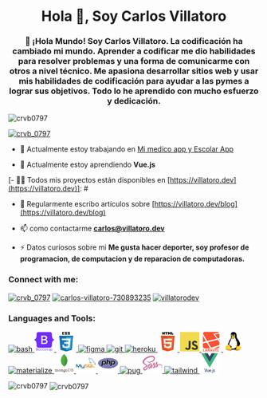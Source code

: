 
<h1 align="center">Hola 👋, Soy Carlos Villatoro</h1>
<h3 align="center">👋 ¡Hola Mundo! Soy Carlos Villatoro. La codificación ha cambiado mi mundo. Aprender a codificar me dio habilidades para resolver problemas y una forma de comunicarme con otros a nivel técnico. Me apasiona desarrollar sitios web y usar mis habilidades de codificación para ayudar a las pymes a lograr sus objetivos. Todo lo he aprendido con mucho esfuerzo y dedicación.</h3>

<p align="left"> <img src="https://komarev.com/ghpvc/?username=crvb0797&label=Profile%20views&color=0e75b6&style=flat" alt="crvb0797" /> </p>

<p align="left"> <a href="https://twitter.com/crvb_0797" target="blank"><img src="https://img.shields.io/twitter/follow/crvb_0797?logo=twitter&style=for-the-badge" alt="crvb_0797" /></a> </p>

- 🔭 Actualmente estoy trabajando en [Mi medico app y Escolar App](https://villatoro.dev)

- 🌱 Actualmente estoy aprendiendo **Vue.js**

[- 👨‍💻 Todos mis proyectos están disponibles en [https://villatoro.dev](https://villatoro.dev)]: # 

- 📝 Regularmente escribo artículos sobre [https://villatoro.dev/blog](https://villatoro.dev/blog)

- 📫 como contactarme **carlos@villatoro.dev**

- ⚡ Datos curiosos sobre mi **Me gusta hacer deporter, soy profesor de programacion, de computacion y de reparacion de computadoras.**

<h3 align="left">Connect with me:</h3>
<p align="left">
<a href="https://twitter.com/crvb_0797" target="blank"><img align="center" src="https://raw.githubusercontent.com/rahuldkjain/github-profile-readme-generator/master/src/images/icons/Social/twitter.svg" alt="crvb_0797" height="30" width="40" /></a>
<a href="https://linkedin.com/in/carlos-villatoro-730893235" target="blank"><img align="center" src="https://raw.githubusercontent.com/rahuldkjain/github-profile-readme-generator/master/src/images/icons/Social/linked-in-alt.svg" alt="carlos-villatoro-730893235" height="30" width="40" /></a>
<a href="https://instagram.com/villatorodev" target="blank"><img align="center" src="https://raw.githubusercontent.com/rahuldkjain/github-profile-readme-generator/master/src/images/icons/Social/instagram.svg" alt="villatorodev" height="30" width="40" /></a>
</p>

<h3 align="left">Languages and Tools:</h3>
<p align="left"> <a href="https://www.gnu.org/software/bash/" target="_blank" rel="noreferrer"> <img src="https://www.vectorlogo.zone/logos/gnu_bash/gnu_bash-icon.svg" alt="bash" width="40" height="40"/> </a> <a href="https://getbootstrap.com" target="_blank" rel="noreferrer"> <img src="https://raw.githubusercontent.com/devicons/devicon/master/icons/bootstrap/bootstrap-plain-wordmark.svg" alt="bootstrap" width="40" height="40"/> </a> <a href="https://www.w3schools.com/css/" target="_blank" rel="noreferrer"> <img src="https://raw.githubusercontent.com/devicons/devicon/master/icons/css3/css3-original-wordmark.svg" alt="css3" width="40" height="40"/> </a> <a href="https://www.figma.com/" target="_blank" rel="noreferrer"> <img src="https://www.vectorlogo.zone/logos/figma/figma-icon.svg" alt="figma" width="40" height="40"/> </a> <a href="https://git-scm.com/" target="_blank" rel="noreferrer"> <img src="https://www.vectorlogo.zone/logos/git-scm/git-scm-icon.svg" alt="git" width="40" height="40"/> </a> <a href="https://heroku.com" target="_blank" rel="noreferrer"> <img src="https://www.vectorlogo.zone/logos/heroku/heroku-icon.svg" alt="heroku" width="40" height="40"/> </a> <a href="https://www.w3.org/html/" target="_blank" rel="noreferrer"> <img src="https://raw.githubusercontent.com/devicons/devicon/master/icons/html5/html5-original-wordmark.svg" alt="html5" width="40" height="40"/> </a> <a href="https://developer.mozilla.org/en-US/docs/Web/JavaScript" target="_blank" rel="noreferrer"> <img src="https://raw.githubusercontent.com/devicons/devicon/master/icons/javascript/javascript-original.svg" alt="javascript" width="40" height="40"/> </a> <a href="https://laravel.com/" target="_blank" rel="noreferrer"> <img src="https://raw.githubusercontent.com/devicons/devicon/master/icons/laravel/laravel-plain-wordmark.svg" alt="laravel" width="40" height="40"/> </a> <a href="https://www.linux.org/" target="_blank" rel="noreferrer"> <img src="https://raw.githubusercontent.com/devicons/devicon/master/icons/linux/linux-original.svg" alt="linux" width="40" height="40"/> </a> <a href="https://materializecss.com/" target="_blank" rel="noreferrer"> <img src="https://raw.githubusercontent.com/prplx/svg-logos/5585531d45d294869c4eaab4d7cf2e9c167710a9/svg/materialize.svg" alt="materialize" width="40" height="40"/> </a> <a href="https://www.mongodb.com/" target="_blank" rel="noreferrer"> <img src="https://raw.githubusercontent.com/devicons/devicon/master/icons/mongodb/mongodb-original-wordmark.svg" alt="mongodb" width="40" height="40"/> </a> <a href="https://www.mysql.com/" target="_blank" rel="noreferrer"> <img src="https://raw.githubusercontent.com/devicons/devicon/master/icons/mysql/mysql-original-wordmark.svg" alt="mysql" width="40" height="40"/> </a> <a href="https://www.php.net" target="_blank" rel="noreferrer"> <img src="https://raw.githubusercontent.com/devicons/devicon/master/icons/php/php-original.svg" alt="php" width="40" height="40"/> </a> <a href="https://pugjs.org" target="_blank" rel="noreferrer"> <img src="https://cdn.worldvectorlogo.com/logos/pug.svg" alt="pug" width="40" height="40"/> </a> <a href="https://sass-lang.com" target="_blank" rel="noreferrer"> <img src="https://raw.githubusercontent.com/devicons/devicon/master/icons/sass/sass-original.svg" alt="sass" width="40" height="40"/> </a> <a href="https://tailwindcss.com/" target="_blank" rel="noreferrer"> <img src="https://www.vectorlogo.zone/logos/tailwindcss/tailwindcss-icon.svg" alt="tailwind" width="40" height="40"/> </a> <a href="https://vuejs.org/" target="_blank" rel="noreferrer"> <img src="https://raw.githubusercontent.com/devicons/devicon/master/icons/vuejs/vuejs-original-wordmark.svg" alt="vuejs" width="40" height="40"/> </a> </p>

<p><img align="left" src="https://github-readme-stats.vercel.app/api/top-langs?username=crvb0797&show_icons=true&locale=en&layout=compact" alt="crvb0797" /></p>

<p>&nbsp;<img align="center" src="https://github-readme-stats.vercel.app/api?username=crvb0797&show_icons=true&locale=en" alt="crvb0797" /></p>


  
